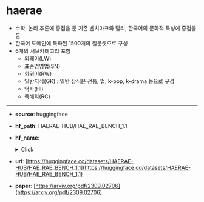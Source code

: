 # haerae
- 수학, 논리 추론에 중점을 둔 기존 벤치마크와 달리, 한국어의 문화적 특성에 중점을 둠
- 한국어 도메인에 특화된 1500개의 질문셋으로 구성
- 6개의 서브카테고리 포함
    - 외래어(LW)
    - 표준명명법(SN)
    - 회귀어(RW)
    - 일반지식(GK) : 일반 상식은 전통, 법, k-pop, k-drama 등으로 구성
    - 역사(HI)
    - 독해력(RC)
---
+ **source**: huggingface
+ **hf_path**: HAERAE-HUB/HAE_RAE_BENCH_1.1
+ **hf_name**: 
    <details>
        <summary>Click</summary>
            <div>  -  <code>correct_definition_matching</code></div>
            <div>  -  <code>csat_geo</code></div>
            <div>  -  <code>csat_law</code></div>
            <div>  -  <code>csat_socio</code></div>
            <div>  -  <code>date_understanding</code></div>
            <div>  -  <code>general_knowledge</code></div>
            <div>  -  <code>history</code></div>
            <div>  -  <code>loan_words</code></div>
            <div>  -  <code>lyrics_denoising</code></div>
            <div>  -  <code>proverbs_denoising</code></div>
            <div>  -  <code>rare_words</code></div>
            <div>  -  <code>standard_nomenclature</code></div>
            <div>  -  <code>reading_comprehension</code></div>
    </details>
 
+ **url**: [https://huggingface.co/datasets/HAERAE-HUB/HAE_RAE_BENCH_1.1](https://huggingface.co/datasets/HAERAE-HUB/HAE_RAE_BENCH_1.1)  
+ **paper**: [https://arxiv.org/pdf/2309.02706](https://arxiv.org/pdf/2309.02706)  
